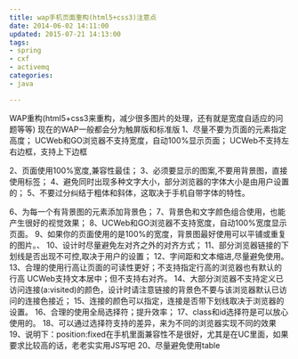 ```yaml
---
title: wap手机页面重构(html5+css3)注意点
date: 2014-06-02 14:11:00
updated: 2015-07-21 14:13:00
tags: 
- spring
- cxf
- activemq
categories: 
- java

---
```

WAP重构(html5+css3来重构，减少很多图片的处理，还有就是宽度自适应的问题等等)
现在的WAP一般都会分为触屏版和标准版
1、尽量不要为页面的元素指定高度；
  UCWeb和GO浏览器不支持宽度，自动100%显示页面；
  UCWeb不支持左右边框，支持上下边框

2、页面使用100%宽度,兼容性最佳；
3、必须要显示的图案,不要用背景图，直接使用<img>标签；
4、避免同时出现多种文字大小，部分浏览器的字体大小是由用户设置的；
5、不要过分纠结于粗体和斜体，这取决于手机自带字体的特性。


<!--more-->


6、为每一个有背景图的元素添加背景色；
7、背景色和文字颜色组合使用，也能产生很好的视觉效果；
8、UCWeb和GO浏览器不支持宽度，自动100%宽度显示页面。
9、如果你的页面使用的是100%的宽度，背景图最好使用可以平铺或重复的图片。、
10、设计时尽量避免左对齐之外的对齐方式；
11、部分浏览器链接的下划线是否出现不可控,取决于用户的设置；
12、字间距和文本缩进,尽量避免使用。
13、合理的使用行高让页面的可读性更好；不支持指定行高的浏览器也有默认的行高
             UCWeb支持文本居中；但不支持右对齐。
14、大部分浏览器不支持定义已访问连接(a:visited)的颜色，设计时请注意链接的背景色不要与该浏览器默认已访问的连接色接近；
15、连接的颜色可以指定，连接是否带下划线取决于浏览器的设置。
16、合理的使用全局选择符；提升效率；
17、class和id选择符是可以放心使用的。
18、可以通过选择符支持的差异，来为不同的浏览器实现不同的效果
19、说明下：position:fixed在手机里面兼容性不是很好，尤其是在UC里面，如果要求比较高的话，老老实实用JS写吧
20、尽量避免使用table